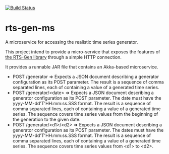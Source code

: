 [![Build Status](https://travis-ci.org/cetic/rts-gen-ms.svg?branch=master)](https://travis-ci.org/cetic/rts-gen-ms)

# rts-gen-ms

A microservice for accessing the realistic time series generator.

This project intend to provide a micro-service that exposes the features of [the RTS-Gen library](https://github.com/cetic/rts-gen) through a simple HTTP connection.

It provides a runnable JAR file that contains an Akka-based microservice.

* POST /generator => Expects a JSON document describing a generator configuration as its POST parameter. The result is a sequence of comma separated lines, each of containing a value of a generated time series. 
* POST /generator/\<date\> => Expects a JSON document describing a generator configuration as its POST parameter. The date must have the yyyy-MM-dd'T'HH:mm:ss.SSS format. The result is a sequence of comma separated lines, each of containing a value of a generated time series. The sequence covers time series values from the beginning of the generation to the given date.
* POST /generator/\<d1\>/\<d2\> => Expects a JSON document describing a generator configuration as its POST parameter. The dates must have the yyyy-MM-dd'T'HH:mm:ss.SSS format. The result is a sequence of comma separated lines, each of containing a value of a generated time series. The sequence covers time series values from \<d1\> to \<d2\>.


